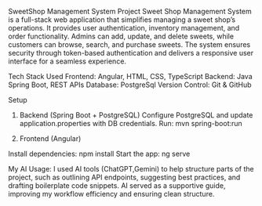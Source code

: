 SweetShop Management System Project
Sweet Shop Management System is a full-stack web application that simplifies managing a sweet shop’s operations. It provides user authentication, inventory management, and order functionality. Admins can add, update, and delete sweets, while customers can browse, search, and purchase sweets. The system ensures security through token-based authentication and delivers a responsive user interface for a seamless experience.


Tech Stack Used
Frontend: Angular, HTML, CSS, TypeScript
Backend: Java Spring Boot, REST APIs
Database: PostgreSql
Version Control: Git & GitHub

Setup

1. Backend (Spring Boot + PostgreSQL)
Configure PostgreSQL and update application.properties with DB credentials.
Run: mvn spring-boot:run

2. Frontend (Angular)
   
Install dependencies: npm install
Start the app: ng serve

My AI Usage:
I used AI tools (ChatGPT,Gemini) to help structure parts of the project, such as outlining API endpoints, suggesting best practices, and drafting boilerplate code snippets. AI served as a supportive guide, improving my workflow efficiency and ensuring clean structure.
